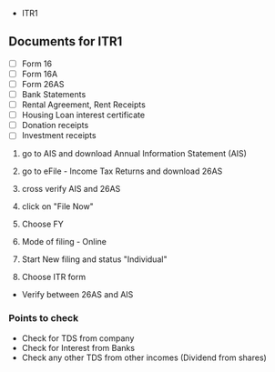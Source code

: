 - ITR1
## Documents for ITR1
- [ ] Form 16
- [ ] Form 16A
- [ ] Form 26AS
- [ ] Bank Statements
- [ ] Rental Agreement, Rent Receipts
- [ ] Housing Loan interest certificate
- [ ] Donation receipts
- [ ] Investment receipts

1. go to AIS and download Annual Information Statement (AIS)
2. go to eFile - Income Tax Returns and download 26AS
3. cross verify AIS and 26AS

1. click on "File Now"
2. Choose FY
3. Mode of filing - Online
4. Start New filing and status "Individual"
5. Choose ITR form

- Verify between 26AS and AIS 
### Points to check
- Check for TDS from company 
- Check for Interest from Banks
- Check any other TDS from other incomes (Dividend from shares)